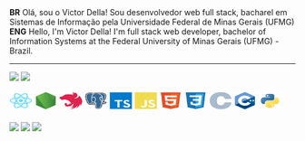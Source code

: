 <div>
  <strong>BR</strong>
  <span>Olá, sou o Victor Della! Sou desenvolvedor web full stack, bacharel em Sistemas de Informação pela Universidade Federal de Minas Gerais (UFMG)</span>
</div>

<div>
  <strong>ENG</strong>
  <span>Hello, I'm Victor Della! I'm full stack web developer, bachelor of Information Systems at the Federal University of Minas Gerais (UFMG) - Brazil.</span>
</div>

<hr>

<div>
  <a href="https://github.com/dellacross"></a>
  <img height="180em" src="https://github-readme-stats.vercel.app/api?username=dellacross&theme=dark&locale=pt-br&include_all_commits=true" />
  <img height="180em" src="https://github-readme-stats.vercel.app/api/top-langs/?username=dellacross&layout=compact&langs_count=16&theme=dark" />
</div>

<div style="display: inline_block"><br>
  <img align="center" height="30" width="40" alt="react-dc" src="https://raw.githubusercontent.com/devicons/devicon/master/icons/react/react-original.svg" />
  <img align="center" height="30" width="40" alt="nodejs-dc" src="https://raw.githubusercontent.com/devicons/devicon/master/icons/nodejs/nodejs-original.svg" />
  <img align="center" height="30" width="40" alt="nodejs-dc" src="https://raw.githubusercontent.com/devicons/devicon/master/icons/nestjs/nestjs-original.svg" />
  <img align="center" height="30" width="40" alt="nodejs-dc" src="https://raw.githubusercontent.com/devicons/devicon/master/icons/postgresql/postgresql-original.svg" />
  <img align="center" height="30" width="40" alt="js-dc" src="https://raw.githubusercontent.com/devicons/devicon/master/icons/typescript/typescript-plain.svg" />
  <img align="center" height="30" width="40" alt="ts-dc" src="https://raw.githubusercontent.com/devicons/devicon/master/icons/javascript/javascript-plain.svg" />
  <img align="center" height="30" width="40" alt="html5-dc" src="https://raw.githubusercontent.com/devicons/devicon/master/icons/html5/html5-original.svg" />
  <img align="center" height="30" width="40" alt="css3-dc" src="https://raw.githubusercontent.com/devicons/devicon/master/icons/css3/css3-original.svg" />
  <img align="center" height="30" width="40" alt="c-dc" src="https://raw.githubusercontent.com/devicons/devicon/master/icons/c/c-original.svg" />
  <img align="center" height="30" width="40" alt="cpp-dc" src="https://raw.githubusercontent.com/devicons/devicon/master/icons/cplusplus/cplusplus-original.svg" />
  <img align="center" height="30" width="40" alt="ptyhon-dc" src="https://raw.githubusercontent.com/devicons/devicon/master/icons/python/python-original.svg" />
</div>

###

<div> 
  <a href="https://instagram.com/victordella" target="_blank"><img src="https://img.shields.io/badge/-Instagram-%23E4405F?style=for-the-badge&logo=instagram&logoColor=white" target="_blank"></a>
  <a href = "mailto:victordelladev@gmail.com"><img src="https://img.shields.io/badge/-Gmail-%23333?style=for-the-badge&logo=gmail&logoColor=white" target="_blank"></a>
  <a href="https://www.linkedin.com/in/victor-della-croce-maltez-48711b187" target="_blank"><img src="https://img.shields.io/badge/-LinkedIn-%230077B5?style=for-the-badge&logo=linkedin&logoColor=white" target="_blank"></a> 
</div>
